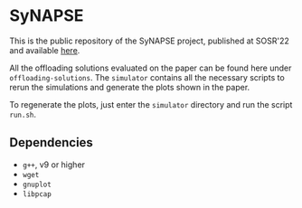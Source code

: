 # SyNAPSE

This is the public repository of the SyNAPSE project, published at SOSR'22 and available [here](https://fchamicapereira.me/assets/pdf/synapse-sosr22.pdf).

All the offloading solutions evaluated on the paper can be found here under `offloading-solutions`. The `simulator` contains all the necessary scripts to rerun the simulations and generate the plots shown in the paper.

To regenerate the plots, just enter the `simulator` directory and run the script `run.sh`.

## Dependencies

* `g++`, v9 or higher
* `wget`
* `gnuplot`
* `libpcap`
